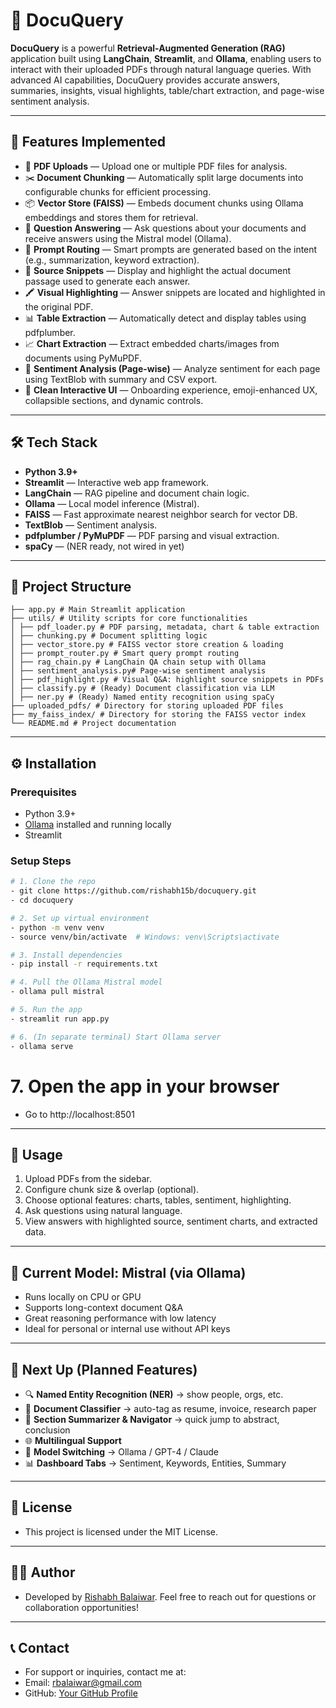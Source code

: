 # 📄 DocuQuery

**DocuQuery** is a powerful **Retrieval-Augmented Generation (RAG)** application built using **LangChain**, **Streamlit**, and **Ollama**, enabling users to interact with their uploaded PDFs through natural language queries. With advanced AI capabilities, DocuQuery provides accurate answers, summaries, insights, visual highlights, table/chart extraction, and page-wise sentiment analysis.

---

## 🚀 Features Implemented

- 📁 **PDF Uploads** — Upload one or multiple PDF files for analysis.
- ✂️ **Document Chunking** — Automatically split large documents into configurable chunks for efficient processing.
- 📦 **Vector Store (FAISS)** — Embeds document chunks using Ollama embeddings and stores them for retrieval.
- 💬 **Question Answering** — Ask questions about your documents and receive answers using the Mistral model (Ollama).
- 🎯 **Prompt Routing** — Smart prompts are generated based on the intent (e.g., summarization, keyword extraction).
- 📄 **Source Snippets** — Display and highlight the actual document passage used to generate each answer.
- 🖍️ **Visual Highlighting** — Answer snippets are located and highlighted in the original PDF.
- 📊 **Table Extraction** — Automatically detect and display tables using pdfplumber.
- 📈 **Chart Extraction** — Extract embedded charts/images from documents using PyMuPDF.
- 🧠 **Sentiment Analysis (Page-wise)** — Analyze sentiment for each page using TextBlob with summary and CSV export.
- 🧼 **Clean Interactive UI** — Onboarding experience, emoji-enhanced UX, collapsible sections, and dynamic controls.

---

## 🛠️ Tech Stack

- **Python 3.9+**
- **Streamlit** — Interactive web app framework.
- **LangChain** — RAG pipeline and document chain logic.
- **Ollama** — Local model inference (Mistral).
- **FAISS** — Fast approximate nearest neighbor search for vector DB.
- **TextBlob** — Sentiment analysis.
- **pdfplumber / PyMuPDF** — PDF parsing and visual extraction.
- **spaCy** — (NER ready, not wired in yet)

---

## 📂 Project Structure

```
├── app.py # Main Streamlit application 
├── utils/ # Utility scripts for core functionalities 
│ ├── pdf_loader.py # PDF parsing, metadata, chart & table extraction 
│ ├── chunking.py # Document splitting logic 
│ ├── vector_store.py # FAISS vector store creation & loading 
│ ├── prompt_router.py # Smart query prompt routing 
│ ├── rag_chain.py # LangChain QA chain setup with Ollama 
│ ├── sentiment_analysis.py# Page-wise sentiment analysis 
│ ├── pdf_highlight.py # Visual Q&A: highlight source snippets in PDFs 
│ ├── classify.py # (Ready) Document classification via LLM 
│ ├── ner.py # (Ready) Named entity recognition using spaCy 
├── uploaded_pdfs/ # Directory for storing uploaded PDF files 
├── my_faiss_index/ # Directory for storing the FAISS vector index 
└── README.md # Project documentation
```

---

## ⚙️ Installation

### Prerequisites
- Python 3.9+
- [Ollama](https://ollama.com) installed and running locally
- Streamlit

### Setup Steps

```bash
# 1. Clone the repo
- git clone https://github.com/rishabh15b/docuquery.git
- cd docuquery

# 2. Set up virtual environment
- python -m venv venv
- source venv/bin/activate  # Windows: venv\Scripts\activate

# 3. Install dependencies
- pip install -r requirements.txt

# 4. Pull the Ollama Mistral model
- ollama pull mistral

# 5. Run the app
- streamlit run app.py

# 6. (In separate terminal) Start Ollama server
- ollama serve
```
# 7. Open the app in your browser
- Go to http://localhost:8501

---

## 🧠 Usage

1. Upload PDFs from the sidebar.
2. Configure chunk size & overlap (optional).
3. Choose optional features: charts, tables, sentiment, highlighting.
4. Ask questions using natural language.
5. View answers with highlighted source, sentiment charts, and extracted data.

---

## 🌟 Current Model: Mistral (via Ollama)

- Runs locally on CPU or GPU
- Supports long-context document Q&A
- Great reasoning performance with low latency
- Ideal for personal or internal use without API keys

---

## 📌 Next Up (Planned Features)

- 🔍 **Named Entity Recognition (NER)** → show people, orgs, etc.
- 🧾 **Document Classifier** → auto-tag as resume, invoice, research paper
- 📘 **Section Summarizer & Navigator** → quick jump to abstract, conclusion
- 🌐 **Multilingual Support**
- 🔄 **Model Switching** → Ollama / GPT-4 / Claude
- 📊 **Dashboard Tabs** → Sentiment, Keywords, Entities, Summary

---

## 📄 License

- This project is licensed under the MIT License.

---

## 👨‍💻 Author

- Developed by [Rishabh Balaiwar](https://github.com/rishabh15b). Feel free to reach out for questions or collaboration opportunities!

---

## 📞 Contact

- For support or inquiries, contact me at:
- Email: <rbalaiwar@gmail.com>
- GitHub: [Your GitHub Profile](https://github.com/rishabh15b)

